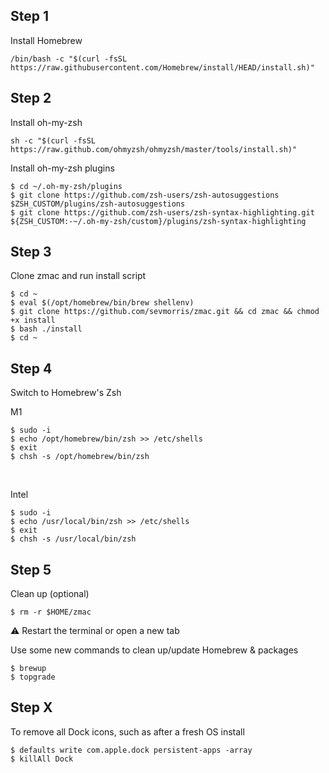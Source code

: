 

## Step 1

Install Homebrew
<br>

```
/bin/bash -c "$(curl -fsSL https://raw.githubusercontent.com/Homebrew/install/HEAD/install.sh)"
```


## Step 2

Install oh-my-zsh
<br>

```
sh -c "$(curl -fsSL https://raw.github.com/ohmyzsh/ohmyzsh/master/tools/install.sh)"
```


Install oh-my-zsh plugins
<br>

```
$ cd ~/.oh-my-zsh/plugins
$ git clone https://github.com/zsh-users/zsh-autosuggestions $ZSH_CUSTOM/plugins/zsh-autosuggestions
$ git clone https://github.com/zsh-users/zsh-syntax-highlighting.git ${ZSH_CUSTOM:-~/.oh-my-zsh/custom}/plugins/zsh-syntax-highlighting
```


## Step 3

Clone zmac and run install script
<br>

```
$ cd ~
$ eval $(/opt/homebrew/bin/brew shellenv)
$ git clone https://github.com/sevmorris/zmac.git && cd zmac && chmod +x install
$ bash ./install
$ cd ~
```


## Step 4

Switch to Homebrew's Zsh
<br>

M1
```
$ sudo -i
$ echo /opt/homebrew/bin/zsh >> /etc/shells
$ exit
$ chsh -s /opt/homebrew/bin/zsh
```

<br>

Intel
```
$ sudo -i
$ echo /usr/local/bin/zsh >> /etc/shells
$ exit
$ chsh -s /usr/local/bin/zsh
```


## Step 5

Clean up (optional)
<br>

```
$ rm -r $HOME/zmac
```

:warning:  Restart the terminal or open a new tab


Use some new commands to clean up/update Homebrew & packages

```
$ brewup
$ topgrade
```

## Step X

To remove all Dock icons, such as after a fresh OS install
<br>

```
$ defaults write com.apple.dock persistent-apps -array
$ killAll Dock
```
